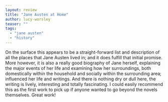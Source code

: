 ```yaml
---
layout: review
title: "Jane Austen at Home"
author: lucy-worsley
teaser: ""
tags:
  - "jane austen"
  - "history"
---
```


On the surface this appears to be a straight-forward list and description of all the places that
Jane Austen lived in; and it does fulfill that initial promise. More however, it is also a
really good biography of Jane herself, explaining the major events of her life and examining
how her surroundings, both domestically within the household and socially within the surrounding
area; influenced her life and writings. And there is nothing dry or dull here, the writing is
lively, interesting and totally fascinating. I could easily recommend this as the first work
to pick up if anyone wanted to go beyond the novels themselves. Great work!
